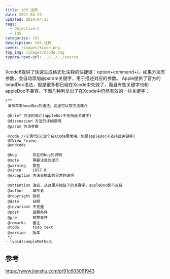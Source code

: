 ```yaml
---
title: iOS 注释
date: 2021-04-23
updated: 2019-04-23
tags: 
  - Objective-C
  - iOS
categories: iOS
description: iOS 注释
cover: /images/Xcode.png
top_img: /images/Xcode.png
typora-root-url: ../../../source
---
```


Xcode8提供了快速生成格式化注释的快捷键：option+command+/。如果方法有参数，会自动添加@param关键字，用于描述对应的参数。
Apple提供了官方的headDoc语法，但是很多都已经在Xcode中失效了，而且有些关键字也和appleDoc不兼容。下面几种列举出了在Xcode中仍然有效的一些关键字：


```objc
/**
 演示苹果headDoc的语法。这里可以写方法简介
 
 @brief 方法的简介(appleDoc不支持此关键字)
 @discussion 方法的详细说明
 @param 方法参数
 
 @code //示例代码(这个在Xcode里常用，但是appleDoc不支持此关键字)
 UIView *view;
 @endcode
 
 @bug       存在的bug的说明
 @note      需要注意的提示
 @warning   警告
 @since     iOS7.0
 @exception 方法会抛出的异常的说明
 
 @attention 注意，从这里开始往下的关键字，appleDoc都不支持
 @author    编写者
 @copyright 版权
 @date      日期
 @invariant 不变量
 @post      后置条件
 @pre       前置条件
 @remarks   备注
 @todo      todo text
 @version   版本
 */
- (void)sampleMethod;
```

## 参考

https://www.jianshu.com/p/91c603061943